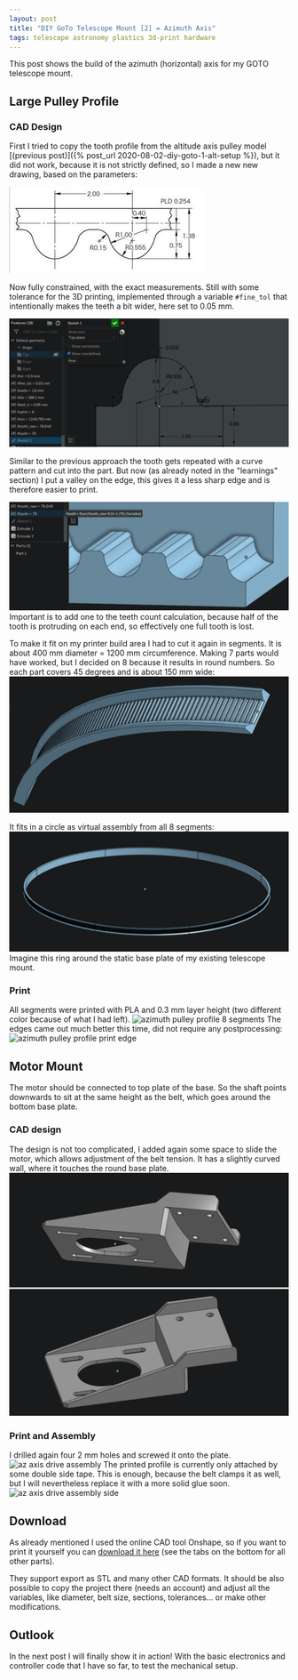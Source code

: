 ```yaml
---
layout: post
title: "DIY GoTo Telescope Mount [2] = Azimuth Axis"
tags: telescope astronomy plastics 3d-print hardware
---
```

This post shows the build of the azimuth (horizontal) axis for my GOTO telescope mount.


## Large Pulley Profile
### CAD Design
First I tried to copy the tooth profile from the altitude axis pulley model [(previous post)]({% post_url 2020-08-02-diy-goto-1-alt-setup %}), but it did not work, because it is not strictly defined, so I made a new new drawing, based on the parameters:

![gt2 belt tooth profile](/assets/goto-telescope/gt2tooth.jpg)

Now fully constrained, with the exact measurements. Still with some tolerance for the 3D printing, implemented through a variable `#fine_tol` that intentionally makes the teeth a bit wider, here set to 0.05 mm.

![cad belt tooth drawing](/assets/goto-telescope/cad-az-cutout.png)

Similar to the previous approach the tooth gets repeated with a curve pattern and cut into the part. 
But now (as already noted in the "learnings" section) I put a valley on the edge, this gives it a less sharp edge and is therefore easier to print.

![cad pulley teeth profile](/assets/goto-telescope/cad-az-teeth.png)
Important is to add one to the teeth count calculation, because half of the tooth is protruding on each end, so effectively one full tooth is lost.

To make it fit on my printer build area I had to cut it again in segments. It is about 400 mm diameter = 1200 mm circumference. Making 7 parts would have worked, but I decided on 8 because it results in round numbers. So each part covers 45 degrees and is about 150 mm wide:
![cad azimuth pulley segment](/assets/goto-telescope/cad-az-pulley-45deg.png)

It fits in a circle as virtual assembly from all 8 segments:
![cad all segments circle](/assets/goto-telescope/cad-az-ass.png)
Imagine this ring around the static base plate of my existing telescope mount.

### Print
All segments were printed with PLA and 0.3 mm layer height 
(two different color because of what I had left). 
![azimuth pulley profile 8 segments](/assets/goto-telescope/az-profile-x8.jpg)
The edges came out much better this time, did not require any postprocessing:
![azimuth pulley profile print edge](/assets/goto-telescope/az-profile-edge.jpg)

## Motor Mount
The motor should be connected to top plate of the base. So the shaft points downwards to sit at the same height as the belt, which goes around the bottom base plate.

### CAD design
The design is not too complicated, I added again some space to slide the motor, which allows adjustment of the belt tension.
It has a slightly curved wall, where it touches the round base plate.
![cad motor mount bottom](/assets/goto-telescope/cad-az-mount-bottom.png)
![cad motor mount top](/assets/goto-telescope/cad-az-mount.png)

### Print and Assembly
I drilled again four 2 mm holes and screwed it onto the plate.
![az axis drive assembly](/assets/goto-telescope/az-motor-build.jpg)
The printed profile is currently only attached by some double side tape. This is enough, because the belt clamps it as well, but I will nevertheless replace it with a more solid glue soon.
![az axis drive assembly side](/assets/goto-telescope/az-motor-ass.jpg)

## Download
As already mentioned I used the online CAD tool Onshape, so if you want to print it yourself you can [download it here](https://cad.onshape.com/documents/d96f6b52fcedf27c1cb9d178/w/9f35ae8134da83f73b0b2555/e/a3e62897b58af1effd0b9960) 
(see the tabs on the bottom for all other parts).

They support export as STL and many other CAD formats. 
It should be also possible to copy the project there (needs an account) and adjust all the variables, like diameter, belt size, sections, tolerances... or make other modifications.
## Outlook
In the next post I will finally show it in action! With the basic electronics and controller code that I have so far, to test the mechanical setup.